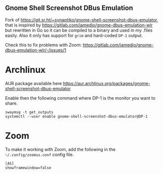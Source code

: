 ## Gnome Shell Screenshot DBus Emulation

Fork of https://git.sr.ht/~synaptiko/gnome-shell-screenshot-dbus-emulator, that is inspired by https://gitlab.com/jamedjo/gnome-dbus-emulation-wlr but rewritten in Go so it can be compiled to a binary and used in my .files easily. Also it only has support for `grim` and hard-coded `DP-1` output.

Check this to fix problems with Zoom: https://gitlab.com/jamedjo/gnome-dbus-emulation-wlr/-/issues/1

# Archlinux

AUR package available here https://aur.archlinux.org/packages/gnome-shell-screenshot-dbus-emulator

Enable then the following command where DP-1 is the monitor you want to share.

```
swaymsg -t get_outputs
systemctl --user enable gnome-shell-screenshot-dbus-emulator@DP-1
```

# Zoom

To make it working with Zoom, add the following in the `~/.config/zoomus.conf` config file.

```
[AS]
showframewindow=false
```
